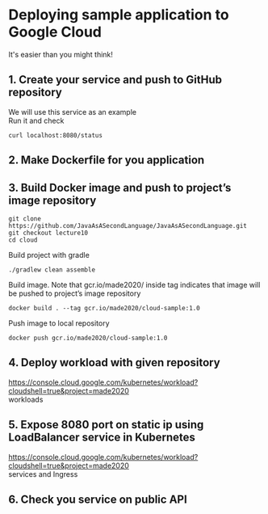 # Deploying sample application to Google Cloud
It's easier than you might think!

## 1. Create your service and push to GitHub repository
We will use this service as an example  
Run it and check
```
curl localhost:8080/status
```

## 2. Make Dockerfile for you application

## 3. Build Docker image and push to project’s image repository
```
git clone https://github.com/JavaAsASecondLanguage/JavaAsASecondLanguage.git
git checkout lecture10
cd cloud
```

Build project with gradle
```
./gradlew clean assemble
```

Build image. Note that gcr.io/made2020/ inside tag indicates that image will be pushed to project’s image repository  
```
docker build . --tag gcr.io/made2020/cloud-sample:1.0
```

Push image to local repository
```
docker push gcr.io/made2020/cloud-sample:1.0
```

## 4. Deploy workload with given repository
https://console.cloud.google.com/kubernetes/workload?cloudshell=true&project=made2020  
workloads


## 5. Expose 8080 port on static ip using LoadBalancer service in Kubernetes
https://console.cloud.google.com/kubernetes/workload?cloudshell=true&project=made2020  
services and Ingress

## 6. Check you service on public API